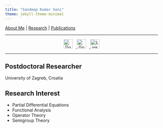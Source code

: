 ```yaml
---
title: "Sandeep Kumar Soni"
theme: jekyll-theme-minimal
---
```


<!-- Navigation Links -->
[About Me](about.md) | [Research](research.md) | [Publications](publications.md)

---

<!-- Downloads and Links Section -->
<div style="text-align: center; margin-top:10px;">
  <a href="./path-to-your-cv/My_CV.pdf" download>
    <img src="/assets/icons/cv-icon.png" alt="Download CV" style="width:30px; height:30px; margin-right: 10px;">
  </a>
  <a href="https://scholar.google.com/citations?hl=en&user=zXOJ0cQAAAAJ" target="_blank">
    <img src="/assets/icons/google-scholar-icon.png" alt="Google Scholar" style="width:30px; height:30px; margin-right: 10px;">
  </a>
  <a href="https://www.linkedin.com/in/sandeep-soni-90bbb3243/" target="_blank">
    <img src="/assets/icons/linkedin-icon.png" alt="LinkedIn" style="width:30px; height:30px;">
  </a>
</div>

---

## Postdoctoral Researcher 
University of Zagreb, Croatia

## Research Interest
- Partial Differential Equations
- Functional Analysis
- Operator Theory
- Semigroup Theory

